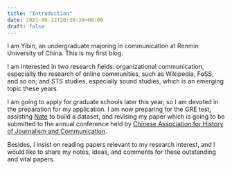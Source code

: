 ```yaml
---
title: "Introduction"
date: 2021-08-22T20:30:24+08:00
draft: false
---
```


I am Yibin, an undergraduate majoring in communication at Renmin University of China. This is my first blog.

I am interested in two research fields: organizational communication, especially the research of online communities, such as Wikipedia, FoSS, and so on; and STS studies, especially sound studies, which is an emerging topic these years.

I am going to apply for graduate schools later this year, so I am devoted in the preparation for my application. I am now preparing for the GRE test, assisting [Nate](https://teblunthuis.cc/) to build a dataset, and revising my paper which is going to be submitted to the annual conference held by [Chinese Association for History of Journalism and Communication](http://www.jca-china.org/).

Besides, I insist on reading papers relevant to my research interest, and I would like to share my notes, ideas, and comments for these outstanding and vital papers.